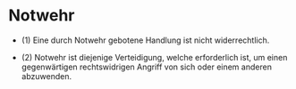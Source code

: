 # Notwehr

- (1) Eine durch Notwehr gebotene Handlung ist nicht widerrechtlich.

- (2) Notwehr ist diejenige Verteidigung, welche erforderlich ist, um einen gegenwärtigen rechtswidrigen Angriff von sich oder einem anderen abzuwenden.


